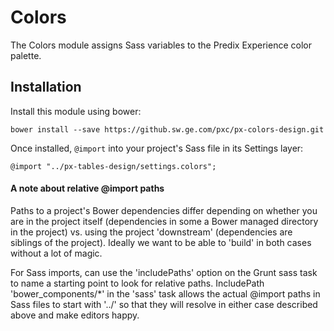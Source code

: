 # Colors

The Colors module assigns Sass variables to the Predix Experience color palette.

## Installation

Install this module using bower:

    bower install --save https://github.sw.ge.com/pxc/px-colors-design.git

Once installed, `@import` into your project's Sass file in its Settings layer:

    @import "../px-tables-design/settings.colors";

#### A note about relative @import paths

Paths to a project's Bower dependencies differ depending on whether you are in the project itself (dependencies in some
a Bower managed directory in the project) vs. using the project 'downstream' (dependencies are siblings of the project).
Ideally we want to be able to 'build' in both cases without a lot of magic.

For Sass imports, can use the 'includePaths' option on the Grunt sass task to name a starting point to look for
relative paths. IncludePath 'bower_components/*' in the 'sass' task allows the actual @import paths in Sass files to start
with '../' so that they will resolve in either case described above and make editors happy.
